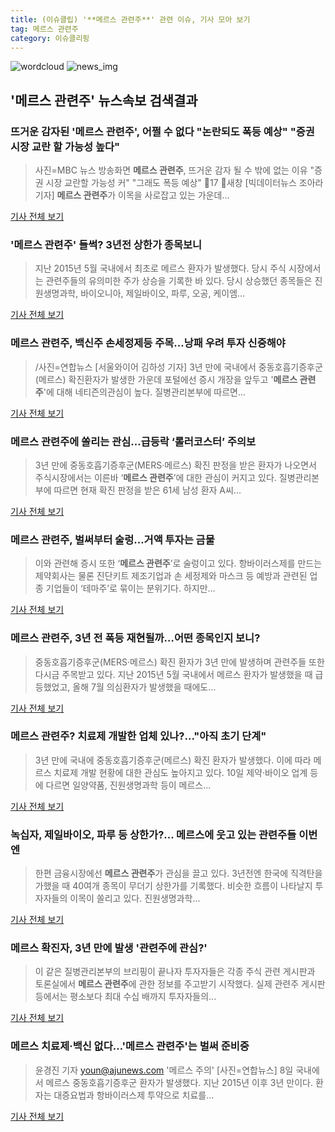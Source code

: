 ```yaml
---
title: (이슈클립) '**메르스 관련주**' 관련 이슈, 기사 모아 보기
tag: 메르스 관련주
category: 이슈클리핑
---
```

![wordcloud](https://s3.ap-northeast-2.amazonaws.com/lyrics101-wordcloud/2018-09-10-1536533631.png)
![news_img](https://user-images.githubusercontent.com/42597476/44507050-1206f400-a6e4-11e8-8d98-7ffbfebb353f.png)
## **'**메르스 관련주**'** 뉴스속보 검색결과
### 뜨거운 감자된 '**메르스 관련주**', 어쩔 수 없다 "논란되도 폭등 예상" "증권 시장 교란 할 가능성 높다"

>사진=MBC 뉴스 방송화면 **메르스 관련주**, 뜨거운 감자 될 수 밖에 없는 이유 "증권 시장 교란할 가능성 커" "그래도 폭등 예상" 17 새창 [빅데이터뉴스 조아라 기자] **메르스 관련주**가 이목을 사로잡고 있는 가운데...

<a href="http://www.thebigdata.co.kr/view.php?ud=201809100733115040c2f6b121bc_23" target="_blank">기사 전체 보기</a>

### '**메르스 관련주**' 들썩? 3년전 상한가 종목보니

>지난 2015년 5월 국내에서 최초로 메르스 환자가 발생했다. 당시 주식 시장에서는 관련주들의 유의미한 주가 상승을 기록한 바 있다. 당시 상승했던 종목들은 진원생명과학, 바이오니아, 제일바이오, 파루, 오공, 케이엠...

<a href="http://www.slist.kr/news/articleView.html?idxno=45117" target="_blank">기사 전체 보기</a>

### **메르스 관련주**, 백신주 손세정제등 주목…낭패 우려 투자 신중해야

>/사진=연합뉴스 [서울와이어 김하성 기자] 3년 만에 국내에서 중동호흡기증후군(메르스) 확진환자가 발생한 가운데 포털에선 증시 개장을 앞두고 '**메르스 관련주**'에 대해 네티즌의관심이 높다. 질병관리본부에 따르면...

<a href="http://www.seoulwire.com/news/articleView.html?idxno=25779" target="_blank">기사 전체 보기</a>

### **메르스 관련주**에 쏠리는 관심…급등락 ‘롤러코스터’ 주의보

>3년 만에 중동호흡기증후군(MERS·메르스) 확진 판정을 받은 환자가 나오면서 주식시장에서는 이른바 ‘**메르스 관련주**’에 대한 관심이 커지고 있다. 질병관리본부에 따르면 현재 확진 판정을 받은 61세 남성 환자 A씨...

<a href="http://news.kmib.co.kr/article/view.asp?arcid=0012670394&code=61141111&cp=nv" target="_blank">기사 전체 보기</a>

### **메르스 관련주**, 벌써부터 술렁…거액 투자는 금물

>이와 관련해 증시 또한 ‘**메르스 관련주**’로 술렁이고 있다. 항바이러스제를 만드는 제약회사는 물론 진단키트 제조기업과 손 세정제와 마스크 등 예방과 관련된 업종 기업들이 ‘테마주’로 묶이는 분위기다. 하지만...

<a href="http://www.asiatoday.co.kr/view.php?key=20180910010005000" target="_blank">기사 전체 보기</a>

### **메르스 관련주**, 3년 전 폭등 재현될까…어떤 종목인지 보니?

>중동호흡기증후군(MERS·메르스) 확진 환자가 3년 만에 발생하며 관련주들 또한 다시금 주목받고 있다. 지난 2015년 5월 국내에서 메르스 환자가 발생했을 때 급등했었고, 올해 7월 의심환자가 발생했을 때에도...

<a href="http://sports.hankooki.com/lpage/sisa/201809/sp20180910064709137040.htm" target="_blank">기사 전체 보기</a>

### **메르스 관련주**? 치료제 개발한 업체 있나?..."아직 초기 단계"

>3년 만에 국내에 중동호흡기증후군(메르스) 확진 환자가 발생했다. 이에 따라 메르스 치료제 개발 현황에 대한 관심도 높아지고 있다. 10일 제약·바이오 업계 등에 다르면 일양약품, 진원생명과학 등이 메르스...

<a href="http://www.kookje.co.kr/news2011/asp/newsbody.asp?code=0300&key=20180910.99099003577" target="_blank">기사 전체 보기</a>

### 녹십자, 제일바이오, 파루 등 상한가?... 메르스에 웃고 있는 관련주들 이번엔

>한편 금융시장에선 **메르스 관련주**가 관심을 끌고 있다. 3년전엔 한국에 직격탄을 가했을 때 40여개 종목이 무더기 상한가를 기록했다. 비슷한 흐름이 나타날지 투자자들의 이목이 쏠리고 있다. 진원생명과학...

<a href="http://www.g-enews.com/ko-kr/news/article/news_all/2018091006484853994e4869c120_1/article.html" target="_blank">기사 전체 보기</a>

### 메르스 확진자, 3년 만에 발생 '관련주에 관심?'

>이 같은 질병관리본부의 브리핑이 끝나자 투자자들은 각종 주식 관련 게시판과 토론실에서 **메르스 관련주**에 관한 정보를 주고받기 시작했다. 실제 관련주 게시판 등에서는 평소보다 최대 수십 배까지 투자자들의...

<a href="http://www.ftoday.co.kr/news/articleView.html?idxno=102622" target="_blank">기사 전체 보기</a>

### 메르스 치료제·백신 없다…'**메르스 관련주**'는 벌써 준비중

>윤경진 기자 youn@ajunews.com <yonhap photo-2720=""> '메르스 주의' [사진=연합뉴스] 8일 국내에서 메르스 중동호흡기증후군 환자가 발생했다. 지난 2015년 이후 3년 만이다. 환자는 대증요법과 항바이러스제 투약으로 치료를...

<a href="http://www.ajunews.com/view/20180909162456011" target="_blank">기사 전체 보기</a>


